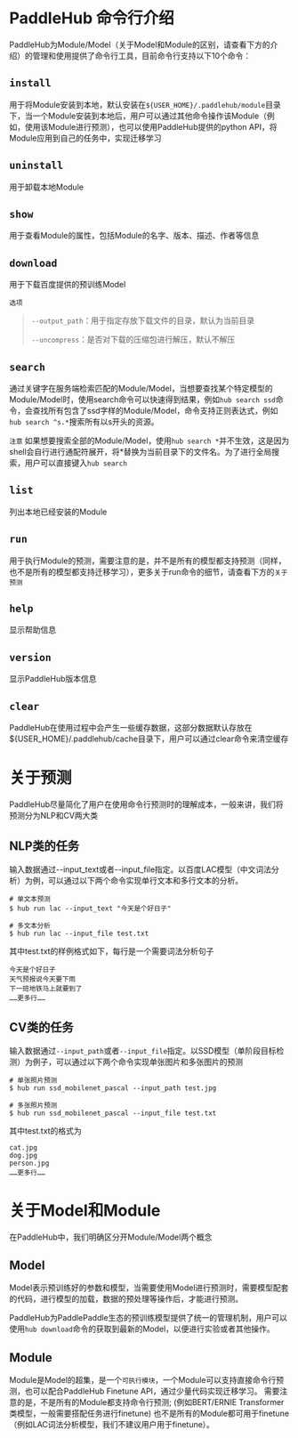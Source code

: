 # PaddleHub 命令行介绍

PaddleHub为Module/Model（关于Model和Module的区别，请查看下方的介绍）的管理和使用提供了命令行工具，目前命令行支持以下10个命令：

## `install`

用于将Module安装到本地，默认安装在`${USER_HOME}/.paddlehub/module`目录下，当一个Module安装到本地后，用户可以通过其他命令操作该Module（例如，使用该Module进行预测），也可以使用PaddleHub提供的python API，将Module应用到自己的任务中，实现迁移学习

## `uninstall`

用于卸载本地Module

## `show`

用于查看Module的属性，包括Module的名字、版本、描述、作者等信息

## `download`

用于下载百度提供的预训练Model

`选项`
> `--output_path`：用于指定存放下载文件的目录，默认为当前目录
>
> `--uncompress`：是否对下载的压缩包进行解压，默认不解压

## `search`

通过关键字在服务端检索匹配的Module/Model，当想要查找某个特定模型的Module/Model时，使用search命令可以快速得到结果，例如`hub search ssd`命令，会查找所有包含了ssd字样的Module/Model，命令支持正则表达式，例如`hub search ^s.*`搜索所有以s开头的资源。

`注意`
如果想要搜索全部的Module/Model，使用`hub search *`并不生效，这是因为shell会自行进行通配符展开，将*替换为当前目录下的文件名。为了进行全局搜索，用户可以直接键入`hub search`

## `list`

列出本地已经安装的Module

## `run`

用于执行Module的预测，需要注意的是，并不是所有的模型都支持预测（同样，也不是所有的模型都支持迁移学习），更多关于run命令的细节，请查看下方的`关于预测`

## `help`

显示帮助信息

## `version`

显示PaddleHub版本信息

## `clear`

PaddleHub在使用过程中会产生一些缓存数据，这部分数据默认存放在${USER_HOME}/.paddlehub/cache目录下，用户可以通过clear命令来清空缓存

# 关于预测
PaddleHub尽量简化了用户在使用命令行预测时的理解成本，一般来讲，我们将预测分为NLP和CV两大类

## NLP类的任务
输入数据通过--input_text或者--input_file指定。以百度LAC模型（中文词法分析）为例，可以通过以下两个命令实现单行文本和多行文本的分析。

```shell
# 单文本预测
$ hub run lac --input_text "今天是个好日子"
```
```shell
# 多文本分析
$ hub run lac --input_file test.txt
```

其中test.txt的样例格式如下，每行是一个需要词法分析句子

```
今天是个好日子
天气预报说今天要下雨
下一班地铁马上就要到了
……更多行……
```

## CV类的任务
输入数据通过`--input_path`或者`--input_file`指定。以SSD模型（单阶段目标检测）为例子，可以通过以下两个命令实现单张图片和多张图片的预测

```shell
# 单张照片预测
$ hub run ssd_mobilenet_pascal --input_path test.jpg
```
```shell
# 多张照片预测
$ hub run ssd_mobilenet_pascal --input_file test.txt
```
其中test.txt的格式为
```
cat.jpg
dog.jpg
person.jpg
……更多行……
```

# 关于Model和Module

在PaddleHub中，我们明确区分开Module/Model两个概念

## Model

Model表示预训练好的参数和模型，当需要使用Model进行预测时，需要模型配套的代码，进行模型的加载，数据的预处理等操作后，才能进行预测。

PaddleHub为PaddlePaddle生态的预训练模型提供了统一的管理机制，用户可以使用`hub download`命令的获取到最新的Model，以便进行实验或者其他操作。

## Module

Module是Model的超集，是一个`可执行模块`，一个Module可以支持直接命令行预测，也可以配合PaddleHub Finetune API，通过少量代码实现迁移学习。
需要注意的是，不是所有的Module都支持命令行预测; (例如BERT/ERNIE Transformer类模型，一般需要搭配任务进行finetune)
也不是所有的Module都可用于finetune（例如LAC词法分析模型，我们不建议用户用于finetune）。
